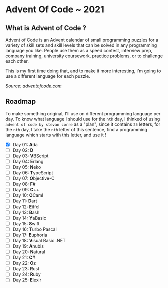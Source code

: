 # Advent Of Code ~ 2021

## What is Advent of Code ?

Advent of Code is an Advent calendar of small programming puzzles for a variety of skill sets and skill levels that can be solved in any programming language you like. People use them as a speed contest, interview prep, company training, university coursework, practice problems, or to challenge each other.

This is my first time doing that, and to make it more interesting, i'm going to use a different language for each puzzle.

*Source: [adventofcode.com](https://adventofcode.com/2021/about)*

## Roadmap

To make something original, I'll use on different programming language per day. To know what language I should use for the `nth` day, I thinked of using `advent of code by stevan corre` as a "plan", since it contains `25` letters, for the `nth` day, I take the `nth` letter of this sentence, find a programming language which starts with this letter, and use it !

- [x] Day 01: **A**da
- [ ] Day 02: **D**
- [ ] Day 03: **V**BScript
- [ ] Day 04: **E**rlang
- [ ] Day 05: **N**eko
- [ ] Day 06: **T**ypeScript
- [ ] Day 07: **O**bjective-C
- [ ] Day 08: **F**#
- [ ] Day 09: **C**++
- [ ] Day 10: **O**Caml
- [ ] Day 11: **D**art
- [ ] Day 12: **E**iffel
- [ ] Day 13: **B**ash
- [ ] Day 14: **Y**aBasic
- [ ] Day 15: **S**wift
- [ ] Day 16: **T**urbo Pascal
- [ ] Day 17: **E**uphoria
- [ ] Day 18: **V**isual Basic .NET
- [ ] Day 19: **A**nubis
- [ ] Day 20: **N**atural
- [ ] Day 21: **C**#
- [ ] Day 22: **O**z
- [ ] Day 23: **R**ust
- [ ] Day 24: **R**uby
- [ ] Day 25: **E**lexir